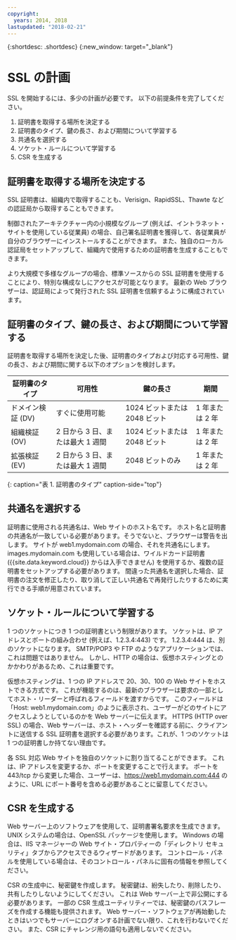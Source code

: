 ```yaml
---
copyright:
  years: 2014, 2018
lastupdated: "2018-02-21"
---
```


{:shortdesc: .shortdesc}
{:new_window: target="_blank"}

# SSL の計画

SSL を開始するには、多少の計画が必要です。 以下の前提条件を完了してください。

1. 証明書を取得する場所を決定する
2. 証明書のタイプ、鍵の長さ、および期間について学習する
3. 共通名を選択する
4. ソケット・ルールについて学習する
5. CSR を生成する

## 証明書を取得する場所を決定する

SSL 証明書は、組織内で取得することも、Verisign、RapidSSL、Thawte などの認証局から取得することもできます。  

制御されたアーキテクチャー内の小規模なグループ (例えば、イントラネット・サイトを使用している従業員) の場合、自己署名証明書を獲得して、各従業員が自分のブラウザーにインストールすることができます。 また、独自のローカル認証局をセットアップして、組織内で使用するための証明書を生成することもできます。

より大規模で多様なグループの場合、標準ソースからの SSL 証明書を使用することにより、特別な構成なしにアクセスが可能となります。 最新の Web ブラウザーは、認証局によって発行された SSL 証明書を信頼するように構成されています。

## 証明書のタイプ、鍵の長さ、および期間について学習する

証明書を取得する場所を決定した後、証明書のタイプおよび対応する可用性、鍵の長さ、および期間に関する以下のオプションを検討します。

|              証明書のタイプ          |  可用性                     |  鍵の長さ                |  期間                  |
| --------------------------------------- | --------------------------------- | -------------------------- | -------------------------- |
|ドメイン検証 (DV)                   | すぐに使用可能                 | 1024 ビットまたは 2048 ビット       | 1 年または 2 年             |
|組織検証 (OV)             | 2 日から 3 日、または最大 1 週間          | 1024 ビットまたは 2048 ビット       | 1 年または 2 年             |
|拡張検証 (EV)                 | 2 日から 3 日、または最大 1 週間          | 2048 ビットのみ              | 1 年または 2 年             |
{: caption="表 1. 証明書のタイプ" caption-side="top"}   


## 共通名を選択する

証明書に使用される共通名は、Web サイトのホスト名です。 ホスト名と証明書の共通名が一致している必要があります。そうでないと、ブラウザーは警告を出します。 サイトが web1.mydomain.com の場合、それを共通名にします。 images.mydomain.com も使用している場合は、ワイルドカード証明書 ({{site.data.keyword.cloud}} からは入手できません) を使用するか、複数の証明書をセットアップする必要があります。 間違った共通名を選択した場合、証明書の注文を修正したり、取り消して正しい共通名で再発行したりするために実行できる手順が用意されています。  

## ソケット・ルールについて学習する

1 つのソケットにつき 1 つの証明書という制限があります。 ソケットは、IP アドレスとポートの組み合わせ (例えば、1.2.3.4:443) です。 1.2.3.4:444 は、別のソケットになります。 SMTP/POP3 や FTP のようなアプリケーションでは、これは問題ではありません。 しかし、HTTP の場合は、仮想ホスティングとのかかわりがあるため、これは重要です。

仮想ホスティングは、1 つの IP アドレスで 20、30、100 の Web サイトをホストできる方式です。 これが機能するのは、最新のブラウザーは要求の一部としてホスト・リーダーと呼ばれるフィールドを渡すからです。 このフィールドは「Host: web1.mydomain.com」のように表示され、ユーザーがどのサイトにアクセスしようとしているのかを Web サーバーに伝えます。 HTTPS (HTTP over SSL) の場合、Web サーバーは、ホスト・ヘッダーを確認する前に、クライアントに送信する SSL 証明書を選択する必要があります。これが、1 つのソケットは 1 つの証明書しか持てない理由です。

各 SSL 対応 Web サイトを独自のソケットに割り当てることができます。 これは、IP アドレスを変更するか、ポートを変更することで行えます。 ポートを 443/tcp から変更した場合、ユーザーは、https://web1.mydomain.com:444 のように、URL にポート番号を含める必要があることに留意してください。

## CSR を生成する

Web サーバー上のソフトウェアを使用して、証明書署名要求を生成できます。 UNIX システムの場合は、OpenSSL パッケージを使用します。 Windows の場合は、IIS マネージャーの Web サイト・プロパティーの「ディレクトリ セキュリティ」タブからアクセスできるウィザードがあります。 コントロール・パネルを使用している場合は、そのコントロール・パネルに固有の情報を参照してください。

CSR の生成中に、秘密鍵を作成します。 秘密鍵は、紛失したり、削除したり、共有したりしないようにしてください。 これは Web サーバー上で非公開にする必要があります。 一部の CSR 生成ユーティリティーでは、秘密鍵のパスフレーズを作成する機能も提供されます。 Web サーバー・ソフトウェアが再始動したときはいつでもサーバーにログオンする計画でない限り、これを行わないでください。  また、CSR にチャレンジ用の語句も適用しないでください。

